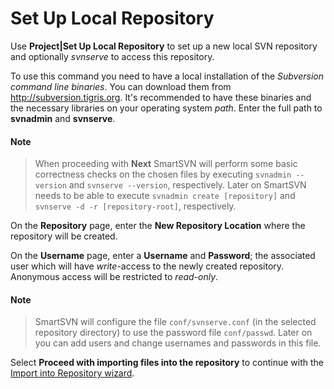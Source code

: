 # Set Up Local Repository

Use **Project\|Set Up Local Repository** to set up a new local SVN
repository and optionally *svnserve* to access this repository.

To use this command you need to have a local installation of the
*Subversion command line binaries*. You can download them from
<http://subversion.tigris.org>. It's recommended to have these binaries
and the necessary libraries on your operating system *path*. Enter the
full path to **svnadmin** and **svnserve**.


#### Note
>
>
>When proceeding with **Next** SmartSVN will perform some basic
>correctness checks on the chosen files by executing `svnadmin --version`
>and `svnserve --version`, respectively. Later on SmartSVN needs to be
>able to execute `svnadmin create [repository]` and
>`svnserve -d -r [repository-root]`, respectively.
>
>

On the **Repository** page, enter the **New Repository Location** where
the repository will be created.

On the **Username** page, enter a **Username** and **Password**; the
associated user which will have *write*-access to the newly created
repository. Anonymous access will be restricted to *read-only*.


#### Note
>
>
>SmartSVN will configure the file `conf/svnserve.conf` (in the selected
>repository directory) to use the password file `conf/passwd`. Later on
>you can add users and change usernames and passwords in this file.
>
>

Select **Proceed with importing files into the repository** to continue
with the [Import into Repository wizard](Import-into-Repository.md#ImportintoRepository-commands.create-module).
